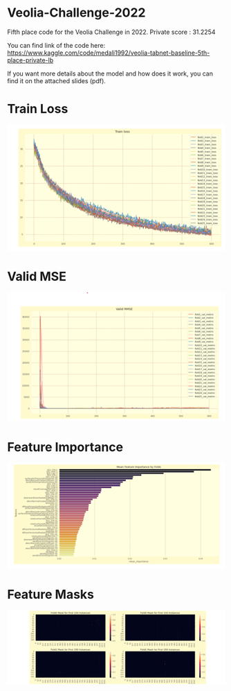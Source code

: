 # Veolia-Challenge-2022


Fifth place code for the Veolia Challenge in 2022. 
Private score : 31.2254

You can find link of the code here: https://www.kaggle.com/code/medali1992/veolia-tabnet-baseline-5th-place-private-lb

If you want more details about the model and how does it work, you can find it on the attached slides (pdf).
# Train Loss
![Train Loss](https://github.com/medAli-ai/Veolia-Challenge-2022/blob/main/images/Train%20Loss.png)

# Valid MSE
![Valid MSE](https://github.com/medAli-ai/Veolia-Challenge-2022/blob/main/images/Valid%20metric.png)

# Feature Importance
![Feature Importance](https://github.com/medAli-ai/Veolia-Challenge-2022/blob/main/images/Feature%20Importance.png)

# Feature Masks
![Feature Masks](https://github.com/medAli-ai/Veolia-Challenge-2022/blob/main/images/masks.png)
